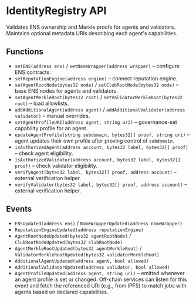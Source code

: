# IdentityRegistry API

Validates ENS ownership and Merkle proofs for agents and validators.
Maintains optional metadata URIs describing each agent's capabilities.

## Functions
- `setENS(address ens)` / `setNameWrapper(address wrapper)` – configure ENS contracts.
- `setReputationEngine(address engine)` – connect reputation engine.
- `setAgentRootNode(bytes32 node)` / `setClubRootNode(bytes32 node)` – base ENS nodes for agents and validators.
- `setAgentMerkleRoot(bytes32 root)` / `setValidatorMerkleRoot(bytes32 root)` – load allowlists.
- `addAdditionalAgent(address agent)` / `addAdditionalValidator(address validator)` – manual overrides.
- `setAgentProfileURI(address agent, string uri)` – governance-set capability profile for an agent.
- `updateAgentProfile(string subdomain, bytes32[] proof, string uri)` – agent updates their own profile after proving control of `subdomain`.
- `isAuthorizedAgent(address account, bytes32 label, bytes32[] proof)` – check agent eligibility.
- `isAuthorizedValidator(address account, bytes32 label, bytes32[] proof)` – check validator eligibility.
- `verifyAgent(bytes32 label, bytes32[] proof, address account)` – external verification helper.
- `verifyValidator(bytes32 label, bytes32[] proof, address account)` – external verification helper.

## Events
- `ENSUpdated(address ens)` / `NameWrapperUpdated(address nameWrapper)`
- `ReputationEngineUpdated(address reputationEngine)`
- `AgentRootNodeUpdated(bytes32 agentRootNode)` / `ClubRootNodeUpdated(bytes32 clubRootNode)`
- `AgentMerkleRootUpdated(bytes32 agentMerkleRoot)` / `ValidatorMerkleRootUpdated(bytes32 validatorMerkleRoot)`
- `AdditionalAgentUpdated(address agent, bool allowed)`
- `AdditionalValidatorUpdated(address validator, bool allowed)`
- `AgentProfileUpdated(address agent, string uri)` – emitted whenever an agent profile is set or changed. Off-chain services can listen for this event and fetch the referenced URI (e.g., from IPFS) to match jobs with agents based on declared capabilities.
